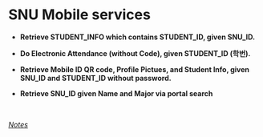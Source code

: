 # SNU Mobile services

- **Retrieve STUDENT_INFO which contains STUDENT_ID, given SNU_ID.**

- **Do Electronic Attendance (without Code), given STUDENT_ID (학번).**

- **Retrieve Mobile ID QR code, Profile Pictues, and Student Info, given SNU_ID and STUDENT_ID without password.**

- **Retrieve SNU_ID given Name and Major via portal search**

<br>

*[Notes](https://blog.morgan.kr/2024/03/playing-with-snu-application/)*